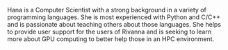Hana is a Computer Scientist with a strong background in a variety of programming languages. She is most experienced with Python and C/C++ and is passionate about teaching others about those languages. She helps to provide user support for the users of Rivanna and is seeking to learn more about GPU computing to better help those in an HPC environment.
